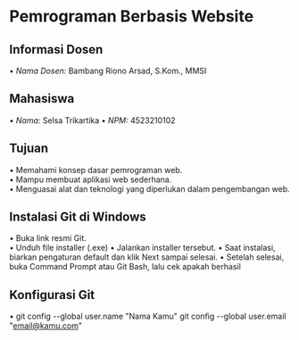 # Pemrograman Berbasis Website

## Informasi Dosen
•⁠  ⁠*Nama Dosen:* Bambang Riono Arsad, S.Kom., MMSI

## Mahasiswa
•⁠  ⁠*Nama:* Selsa Trikartika
•⁠  ⁠*NPM:* 4523210102

## Tujuan
•⁠  ⁠Memahami konsep dasar pemrograman web.  
•⁠  ⁠Mampu membuat aplikasi web sederhana.  
•⁠  ⁠Menguasai alat dan teknologi yang diperlukan dalam pengembangan web.

## Instalasi Git di Windows
•⁠  ⁠Buka link resmi Git.  
•⁠  Unduh file installer (.exe) 
•⁠  ⁠Jalankan installer tersebut.
•⁠  Saat instalasi, biarkan pengaturan default dan klik Next sampai selesai. 
•⁠  Setelah selesai, buka Command Prompt atau Git Bash, lalu cek apakah berhasil

 ## Konfigurasi Git
 •⁠  git config --global user.name "Nama Kamu"
    git config --global user.email "email@kamu.com"

